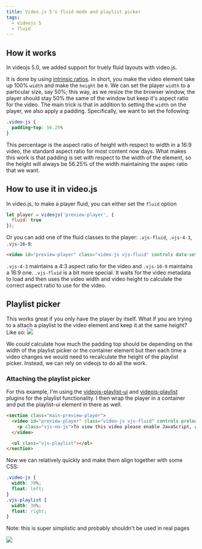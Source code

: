 ```yaml
---
title: Video.js 5's fluid mode and playlist picker
tags:
  - videojs 5
  - fluid
---
```


## How it works
In videojs 5.0, we added support for truely fluid layouts with video.js.

It is done by using [intrinsic ratios][ratios]. In short, you make the video element take up 100% `width` and make the `height` be `0`.  We can set the player `width` to a particular size, say 50%; this way, as we resize the the browser window, the player should stay 50% the same of the window but keep it's aspect ratio for the video. The main trick is that in addition to setting the `width` on the player, we also apply a padding. Specifically, we want to set the following:
```css
.video-js {
  padding-top: 56.25%
}
```
This percentage is the aspect ratio of height with respect to width in a 16:9 video, the standard aspect ratio for most content now days.  What makes this work is that padding is set with respect to the width of the element, so the height will always be 56.25% of the width maintaining the aspec ratio that we want.

## How to use it in video.js
In video.js, to make a player fluid, you can either set the `fluid` option
```js
let player = videojs('preview-player', {
  fluid: true
});
```
Or you can add one of the fluid classes to the player: `.vjs-fluid`, `.vjs-4-3`, `.vjs-16-9`:
```html
<video id="preview-player" class="video-js vjs-fluid" controls data-setup={}>
```
`.vjs-4-3` maintains a 4:3 aspect ratio for the video and `.vjs-16-9` maintains a 16:9 one.  `.vjs-fluid` is a bit more special. It waits for the video metadata to load and then uses the video width and video height to calculate the correct aspect ratio to use for the video.

## Playlist picker
This works great if you only have the player by itself. What if you are trying to a attach a playlist to the video element and keep it at the same height? Like so:
![](videojs-with-playlist.png)

We *could* calculate how much the padding top should be depending on the width of the playlist picker or the container element but then each time a video changes we would need to recalculate the height of the playlist picker. Instead, we can rely on videojs to do all the work.

### Attaching the playlist picker
For this example, I'm using the [videojs-playlist-ui][playlist-ui] and [videojs-playlist][playlist] plugins for the playlist functionality.
I then wrap the player in a container and put the playlist-ui element in there as well.
```html
<section class="main-preview-player">
  <video id="preview-player" class="video-js vjs-fluid" controls preload="auto" crossorigin="anonymous">
    <p class="vjs-no-js">To view this video please enable JavaScript, and consider upgrading to a web browser that <a href="http://videojs.com/html5-video-support/" target="_blank">supports HTML5 video</a></p>
  </video>

  <ol class="vjs-playlist"></ol>
</section>
```

Now we can relatively quickly and make them align together with some CSS:
```css
.video-js {
  width: 70%;
  float: left;
}
.vjs-playlist {
  width: 30%;
  float: right;
}
```
Note: this is super simplistic and probably shouldn't be used in real pages

![](videojs-playlist-not-fluid.png)


[ratios]: http://alistapart.com/article/creating-intrinsic-ratios-for-video
[playlist]: https://github.com/brightcove/videojs-playlist
[playlist-ui]: https://github.com/brightcove/videojs-playlist-ui
